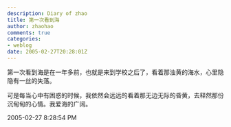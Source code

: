 ```yaml
---
description: Diary of zhao
title: 第一次看到海
author: zhaohao
comments: true
categories:
- weblog
date: 2005-02-27T20:28:01Z
---
```


第一次看到海是在一年多前，也就是来到学校之后了，看着那浊黄的海水，心里隐隐有一丝的失落。   
   
可是每当心中有困惑的时候，我依然会远远的看着那无边无际的昏黄，去释然那份沉甸甸的心情。我爱海的广阔。   
   
2005-02-27 8:28:54 PM   